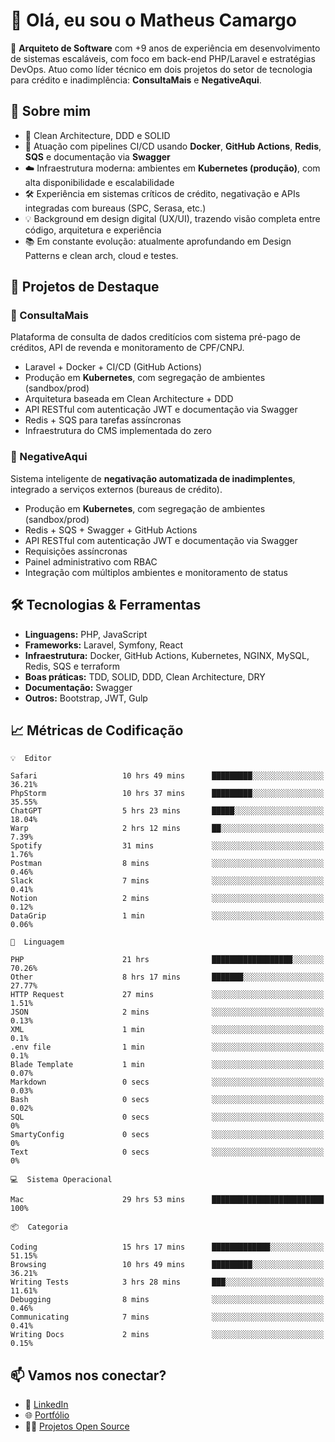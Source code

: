 # 👋 Olá, eu sou o Matheus Camargo

🎯 **Arquiteto de Software** com +9 anos de experiência em desenvolvimento de sistemas escaláveis, com foco em back-end PHP/Laravel e estratégias DevOps. Atuo como líder técnico em dois projetos do setor de tecnologia para crédito e inadimplência: **ConsultaMais** e **NegativeAqui**.

## 🧠 Sobre mim

- 🚀 Clean Architecture, DDD e SOLID
- 🔁 Atuação com pipelines CI/CD usando **Docker**, **GitHub Actions**, **Redis**, **SQS** e documentação via **Swagger**
- ☁️ Infraestrutura moderna: ambientes em **Kubernetes (produção)**, com alta disponibilidade e escalabilidade
- 🛠️ Experiência em sistemas críticos de crédito, negativação e APIs integradas com bureaus (SPC, Serasa, etc.)
- 💡 Background em design digital (UX/UI), trazendo visão completa entre código, arquitetura e experiência
- 📚 Em constante evolução: atualmente aprofundando em Design Patterns e clean arch, cloud e testes.

## 🚧 Projetos de Destaque

### 🔹 ConsultaMais
Plataforma de consulta de dados creditícios com sistema pré-pago de créditos, API de revenda e monitoramento de CPF/CNPJ.

- Laravel + Docker + CI/CD (GitHub Actions)
- Produção em **Kubernetes**, com segregação de ambientes (sandbox/prod)
- Arquitetura baseada em Clean Architecture + DDD
- API RESTful com autenticação JWT e documentação via Swagger
- Redis + SQS para tarefas assíncronas
- Infraestrutura do CMS implementada do zero

### 🔹 NegativeAqui
Sistema inteligente de **negativação automatizada de inadimplentes**, integrado a serviços externos (bureaus de crédito).

- Produção em **Kubernetes**, com segregação de ambientes (sandbox/prod)
- Redis + SQS + Swagger + GitHub Actions
- API RESTful com autenticação JWT e documentação via Swagger
- Requisições assíncronas
- Painel administrativo com RBAC
- Integração com múltiplos ambientes e monitoramento de status

## 🛠️ Tecnologias & Ferramentas

- **Linguagens:** PHP, JavaScript
- **Frameworks:** Laravel, Symfony, React
- **Infraestrutura:** Docker, GitHub Actions, Kubernetes, NGINX, MySQL, Redis, SQS e terraform
- **Boas práticas:** TDD, SOLID, DDD, Clean Architecture, DRY
- **Documentação:** Swagger
- **Outros:** Bootstrap, JWT, Gulp

## 📈 Métricas de Codificação

```text
💡  Editor

Safari                   10 hrs 49 mins      █████████░░░░░░░░░░░░░░░░     36.21%
PhpStorm                 10 hrs 37 mins      █████████░░░░░░░░░░░░░░░░     35.55%
ChatGPT                  5 hrs 23 mins       █████░░░░░░░░░░░░░░░░░░░░     18.04%
Warp                     2 hrs 12 mins       ██░░░░░░░░░░░░░░░░░░░░░░░      7.39%
Spotify                  31 mins             ░░░░░░░░░░░░░░░░░░░░░░░░░      1.76%
Postman                  8 mins              ░░░░░░░░░░░░░░░░░░░░░░░░░      0.46%
Slack                    7 mins              ░░░░░░░░░░░░░░░░░░░░░░░░░      0.41%
Notion                   2 mins              ░░░░░░░░░░░░░░░░░░░░░░░░░      0.12%
DataGrip                 1 min               ░░░░░░░░░░░░░░░░░░░░░░░░░      0.06%
```
```text
💬  Linguagem

PHP                      21 hrs              ██████████████████░░░░░░░     70.26%
Other                    8 hrs 17 mins       ███████░░░░░░░░░░░░░░░░░░     27.77%
HTTP Request             27 mins             ░░░░░░░░░░░░░░░░░░░░░░░░░      1.51%
JSON                     2 mins              ░░░░░░░░░░░░░░░░░░░░░░░░░      0.13%
XML                      1 min               ░░░░░░░░░░░░░░░░░░░░░░░░░       0.1%
.env file                1 min               ░░░░░░░░░░░░░░░░░░░░░░░░░       0.1%
Blade Template           1 min               ░░░░░░░░░░░░░░░░░░░░░░░░░      0.07%
Markdown                 0 secs              ░░░░░░░░░░░░░░░░░░░░░░░░░      0.03%
Bash                     0 secs              ░░░░░░░░░░░░░░░░░░░░░░░░░      0.02%
SQL                      0 secs              ░░░░░░░░░░░░░░░░░░░░░░░░░         0%
SmartyConfig             0 secs              ░░░░░░░░░░░░░░░░░░░░░░░░░         0%
Text                     0 secs              ░░░░░░░░░░░░░░░░░░░░░░░░░         0%
```
```text
💻  Sistema Operacional

Mac                      29 hrs 53 mins      █████████████████████████       100%
```
```text
📦  Categoria

Coding                   15 hrs 17 mins      █████████████░░░░░░░░░░░░     51.15%
Browsing                 10 hrs 49 mins      █████████░░░░░░░░░░░░░░░░     36.21%
Writing Tests            3 hrs 28 mins       ███░░░░░░░░░░░░░░░░░░░░░░     11.61%
Debugging                8 mins              ░░░░░░░░░░░░░░░░░░░░░░░░░      0.46%
Communicating            7 mins              ░░░░░░░░░░░░░░░░░░░░░░░░░      0.41%
Writing Docs             2 mins              ░░░░░░░░░░░░░░░░░░░░░░░░░      0.15%
```

## 📫 Vamos nos conectar?

- 💼 [LinkedIn](https://www.linkedin.com/in/matheuscamargoxavier)
- 🌐 [Portfólio](https://matheuscamargo.co)
- 🧑‍💻 [Projetos Open Source](https://github.com/bymatheus)
